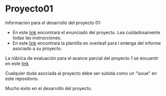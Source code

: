 # Proyecto01

Informacion para el desarrollo del proyecto 01:

* En este [link](https://github.com/IEE2463-SEP/Proyecto01/blob/main/Proyecto_01_IEE2463.pdf) encontrará el enunciado del proyecto. Lea cuidadosamente todas las instrucciones. 
* En este [link](https://github.com/IEE2463-SEP/Proyecto01/blob/main/Informe_Proyecto_1_SEP.zip) encontrará la plantilla en overleaf para l enterga del informe asociado a su proyecto. 


La rúbrica de evaluación para el avance parcial del proyecto 1 se encuentr en este [link](https://github.com/IEE2463-SEP/Proyecto01/blob/main/Rubrica_Avance_Proyecto_01_IEE2463.pdf)

  Cualquier duda asociada al proyecto debe ser subida como un "issue" en este repositorio.

  Mucho éxito en el desarrollo del proyecto.

